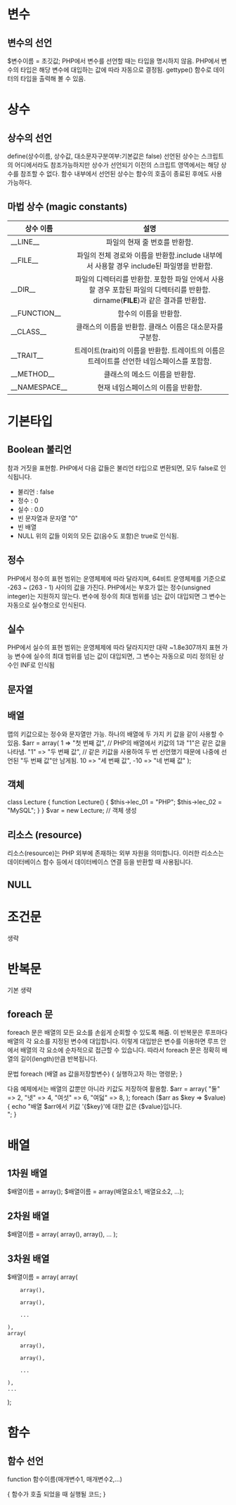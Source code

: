 # 변수
## 변수의 선언
$변수이름 = 초깃값;
PHP에서 변수를 선언할 때는 타입을 명시하지 않음.
PHP에서 변수의 타입은 해당 변수에 대입하는 값에 따라 자동으로 결정됨.
gettype() 함수로 데이터의 타입을 출력해 볼 수 있음.

# 상수
## 상수의 선언
define(상수이름, 상수값, 대소문자구분여부:기본값은 false)
선언된 상수는 스크립트의 어디에서라도 참조가능하지만 상수가 선언되기 이전의 스크립트 영역에서는 해당 상수를 참조할 수 없다.
함수 내부에서 선언된 상수는 함수의 호출이 종료된 후에도 사용 가능하다.

## 마법 상수 (magic constants)
|상수 이름| 설명 |
|---|:---:|
|\_\_LINE\_\_|파일의 현재 줄 번호를 반환함.|
|\_\_FILE\_\_|파일의 전체 경로와 이름을 반환함.include 내부에서 사용할 경우 include된 파일명을 반환함.|
|\_\_DIR\_\_|파일의 디렉터리를 반환함. 포함한 파일 안에서 사용할 경우 포함된 파일의 디렉터리를 반환함. dirname(__FILE__)과 같은 결과를 반환함.|
|\_\_FUNCTION\_\_|함수의 이름을 반환함.|
|\_\_CLASS\_\_|클래스의 이름을 반환함. 클래스 이름은 대소문자를 구분함.|
|\_\_TRAIT\_\_|트레이트(trait)의 이름을 반환함.  트레이트의 이름은 트레이트를 선언한 네임스페이스를 포함함.|
|\_\_METHOD\_\_|클래스의 메소드 이름을 반환함.|
|\_\_NAMESPACE\_\_|현재 네임스페이스의 이름을 반환함.|

# 기본타입
## Boolean 불리언
참과 거짓을 표현함.
PHP에서 다음 값들은 불리언 타입으로 변환되면, 모두 false로 인식됩니다.
 - 불리언 : false
 - 정수 : 0
 - 실수 : 0.0
 - 빈 문자열과 문자열 "0"
 - 빈 배열
 - NULL
위의 값들 이외의 모든 값(음수도 포함)은 true로 인식됨.

## 정수
PHP에서 정수의 표현 범위는 운영체제에 따라 달라지며, 64비트 운영체제를 기준으로 -263 ~ (263 - 1) 사이의 값을 가진다.
PHP에서는 부호가 없는 정수(unsigned integer)는 지원하지 않는다.
변수에 정수의 최대 범위를 넘는 값이 대입되면 그 변수는 자동으로 실수형으로 인식된다.

## 실수 
PHP에서 실수의 표현 범위는 운영체제에 따라 달라지지만 대략 ~1.8e307까지 표현 가능
변수에 실수의 최대 범위를 넘는 값이 대입되면, 그 변수는 자동으로 미리 정의된 상수인 INF로 인식됨

## 문자열

## 배열
맵의 키값으로는 정수와 문자열만 가능. 하나의 배열에 두 가지 키 값을 같이 사용할 수 있음.
$arr = array(
    1 => "첫 번째 값",   // PHP의 배열에서 키값의 1과 "1"은 같은 값을 나타냄.
    "1" => "두 번째 값", // 같은 키값을 사용하여 두 번 선언했기 때문에 나중에 선언된 "두 번째 값"만 남게됨.
    10 => "세 번째 값",
    -10 => "네 번째 값"
);

## 객체
class Lecture {
    function Lecture() {
        $this->lec_01 = "PHP";
        $this->lec_02 = "MySQL";
    }
}
$var = new Lecture; // 객체 생성

## 리소스 (resource)
리소스(resource)는 PHP 외부에 존재하는 외부 자원을 의미합니다.
이러한 리소스는 데이터베이스 함수 등에서 데이터베이스 연결 등을 반환할 때 사용됩니다.

## NULL

# 조건문
생략 

# 반복문
기본 생략 
## foreach 문
foreach 문은 배열의 모든 요소를 손쉽게 순회할 수 있도록 해줌.
이 반복문은 루프마다 배열의 각 요소를 지정된 변수에 대입합니다.
이렇게 대입받은 변수를 이용하면 루프 안에서 배열의 각 요소에 순차적으로 접근할 수 있습니다.
따라서 foreach 문은 정확히 배열의 길이(length)만큼 반복됩니다.

문법
foreach (배열 as 값을저장할변수) {
    실행하고자 하는 명령문;
}

다음 예제에서는 배열의 값뿐만 아니라 키값도 저장하여 활용함.
$arr = array(
    "둘" => 2,
    "넷" => 4,
    "여섯" => 6,
    "여덟" => 8,
);
foreach ($arr as $key => $value) {
    echo "배열 \$arr에서 키값 '{$key}'에 대한 값은 {$value}입니다.<br>";
}

# 배열
## 1차원 배열 
$배열이름 = array();
$배열이름 = array(배열요소1, 배열요소2, ...);

## 2차원 배열
$배열이름 = array(
    array(),
    array(),
    ...
);

## 3차원 배열 
$배열이름 = array(
    array(

        array(),

        array(),

        ...

    ),
    array(

        array(),

        array(),

        ...

    ),
    ...
);

# 함수
## 함수 선언
function 함수이름(매개변수1, 매개변수2,...)

{
    함수가 호출 되었을 때 실행될 코드;
}

